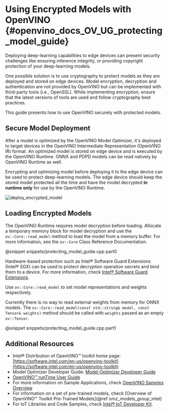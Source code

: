 # Using Encrypted Models with OpenVINO  {#openvino_docs_OV_UG_protecting_model_guide}

Deploying deep-learning capabilities to edge devices can present security
challenges like ensuring inference integrity, or providing copyright
protection of your deep-learning models.

One possible solution is to use cryptography to protect models as they are
deployed and stored on edge devices. Model encryption, decryption and
authentication are not provided by OpenVINO but can be implemented with
third-party tools (i.e., OpenSSL). While implementing encryption, ensure that 
the latest versions of tools are used and follow cryptography best practices.

This guide presents how to use OpenVINO securely with protected models.

## Secure Model Deployment

After a model is optimized by the OpenVINO Model Optimizer, it's deployed
to target devices in the OpenVINO Intermediate Representation (OpenVINO IR) format. An optimized
model is stored on edge device and is executed by the OpenVINO Runtime. 
ONNX and PDPD models can be read natively by OpenVINO Runtime as well.

Encrypting and optimizing model before deploying it to the edge device can be
used to protect deep-learning models. The edge device should keep the stored model
protected all the time and have the model decrypted **in runtime only** for use
by the OpenVINO Runtime.

![deploy_encrypted_model](img/deploy_encrypted_model.png)

## Loading Encrypted Models

The OpenVINO Runtime requires model decryption before loading. Allocate
a temporary memory block for model decryption and use the 
`ov::Core::read_model` method to load the model from a memory buffer.
For more information, see the `ov::Core` Class Reference Documentation.

@snippet snippets/protecting_model_guide.cpp part0

Hardware-based protection such as Intel&reg; Software Guard Extensions
(Intel&reg; SGX) can be used to protect decryption operation secrets and
bind them to a device. For more information, check [Intel&reg; Software Guard
Extensions](https://software.intel.com/en-us/sgx).

Use `ov::Core::read_model` to set model representations and
weights respectively.

Currently there is no way to read external weights from memory for ONNX models.
The `ov::Core::read_model(const std::string& model, const Tensor& weights)` method
should be called with `weights` passed as an empty `ov::Tensor`.

@snippet snippets/protecting_model_guide.cpp part1

## Additional Resources

- Intel® Distribution of OpenVINO™ toolkit home page: [https://software.intel.com/en-us/openvino-toolkit](https://software.intel.com/en-us/openvino-toolkit)
- Model Optimizer Developer Guide: [Model Optimizer Developer Guide](../MO_DG/Deep_Learning_Model_Optimizer_DevGuide.md)
- [OpenVINO™ runTime User Guide](openvino_intro.md)
- For more information on Sample Applications, check [OpenVINO Samples Overview](Samples_Overview.md)
- For information on a set of pre-trained models, check [Overview of OpenVINO™ Toolkit Pre-Trained Models](@ref omz_models_group_intel)
- For IoT Libraries and Code Samples, check [Intel® IoT Developer Kit](https://github.com/intel-iot-devkit).
